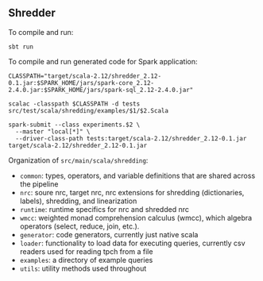 ## Shredder

To compile and run:
```
sbt run
```

To compile and run generated code for Spark application:
```
CLASSPATH="target/scala-2.12/shredder_2.12-0.1.jar:$SPARK_HOME/jars/spark-core_2.12-2.4.0.jar:$SPARK_HOME/jars/spark-sql_2.12-2.4.0.jar"

scalac -classpath $CLASSPATH -d tests src/test/scala/shredding/examples/$1/$2.Scala

spark-submit --class experiments.$2 \
  --master "local[*]" \
  --driver-class-path tests:target/scala-2.12/shredder_2.12-0.1.jar target/scala-2.12/shredder_2.12-0.1.jar
```


Organization of `src/main/scala/shredding`:
* `common`: types, operators, and variable definitions that are shared across the pipeline
* `nrc`: soure nrc, target nrc, nrc extensions for shredding (dictionaries, labels), shredding, and linearization  
* `runtime`: runtime specifics for nrc and shredded nrc 
* `wmcc`: weighted monad comprehension calculus (wmcc), which algebra operators (select, reduce, join, etc.).
* `generator`: code generators, currently just native scala
* `loader`: functionality to load data for executing queries, currently csv readers used for reading tpch from a file
* `examples`: a directory of example queries 
* `utils`: utility methods used throughout

